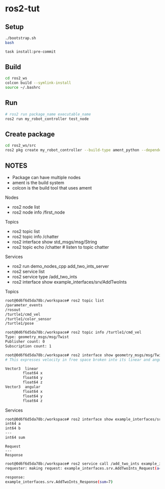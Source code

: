 # ros2-tut

## Setup

```bash
./bootstrap.sh
bash

task install:pre-commit
```

## Build

```bash
cd ros2_ws
colcon build --symlink-install
source ~/.bashrc
```

## Run

```bash
# ros2 run package_name executable_name
ros2 run my_robot_controller test_node
```

## Create package

```bash
cd ros2_ws/src
ros2 pkg create my_robot_controller --build-type ament_python --dependencies rclpy
```

## NOTES

- Package can have multiple nodes
- ament is the build system
- colcon is the build tool that uses ament

Nodes

- ros2 node list
- ros2 node info /first_node

Topics

- ros2 topic list
- ros2 topic info /chatter
- ros2 interface show std_msgs/msg/String
- ros2 topic echo /chatter # listen to topic chatter

Services

- ros2 run demo_nodes_cpp add_two_ints_server
- ros2 service list
- ros2 service type /add_two_ints
- ros2 interface show example_interfaces/srv/AddTwoInts

Topics

```bash
root@0d6f6d5da78b:/workspace# ros2 topic list
/parameter_events
/rosout
/turtle1/cmd_vel
/turtle1/color_sensor
/turtle1/pose

root@0d6f6d5da78b:/workspace# ros2 topic info /turtle1/cmd_vel
Type: geometry_msgs/msg/Twist
Publisher count: 0
Subscription count: 1

root@0d6f6d5da78b:/workspace# ros2 interface show geometry_msgs/msg/Twist
# This expresses velocity in free space broken into its linear and angular parts.

Vector3  linear
        float64 x
        float64 y
        float64 z
Vector3  angular
        float64 x
        float64 y
        float64 z
```

Services

```bash
root@0d6f6d5da78b:/workspace# ros2 interface show example_interfaces/srv/AddTwoInts
int64 a
int64 b
---
int64 sum
```

```
Request
---
Response
```

```bash
root@0d6f6d5da78b:/workspace# ros2 service call /add_two_ints example_interfaces/srv/AddTwoInts "{'a': 2, 'b': 5}"
requester: making request: example_interfaces.srv.AddTwoInts_Request(a=2, b=5)

response:
example_interfaces.srv.AddTwoInts_Response(sum=7)
```
